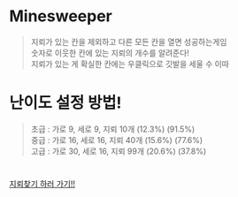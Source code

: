 # Minesweeper

> 지뢰가 있는 칸을 제외하고 다른 모든 칸을 열면 성공하는게임<br/>
숫자로 이웃한 칸에 있는 지뢰의 개수를 알려준다!<br/>
지뢰가 있는 게 확실한 칸에는 우클릭으로 깃발을 세울 수 이따

# 난이도 설정 방법!
> 초급 : 가로 9, 세로 9, 지뢰 10개 (12.3%) (91.5%)<br/>
중급 : 가로 16, 세로 16, 지뢰 40개 (15.6%) (77.6%)<br/>
고급 : 가로 30, 세로 16, 지뢰 99개 (20.6%) (37.8%)

# 

[지뢰찾기 하러 가기!!](https://gyuriling.github.io/Minesweeper/)
